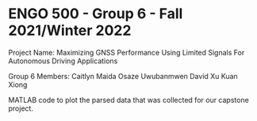 # ENGO 500 - Group 6 - Fall 2021/Winter 2022

Project Name: Maximizing GNSS Performance Using Limited Signals For Autonomous Driving Applications

Group 6 Members:
  Caitlyn Maida
  Osaze Uwubanmwen
  David Xu
  Kuan Xiong
  
MATLAB code to plot the parsed data that was collected for our capstone project.
